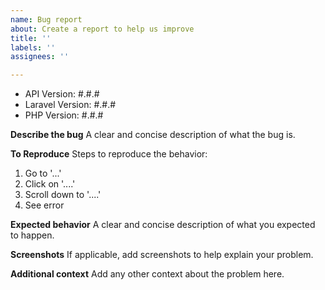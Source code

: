```yaml
---
name: Bug report
about: Create a report to help us improve
title: ''
labels: ''
assignees: ''

---
```


<!-- DO NOT THROW THIS AWAY -->
<!-- Fill out the FULL versions with patch versions -->

- API Version: #.#.#
- Laravel Version: #.#.#
- PHP Version: #.#.#

**Describe the bug**
A clear and concise description of what the bug is.


**To Reproduce**
Steps to reproduce the behavior:
1. Go to '...'
2. Click on '....'
3. Scroll down to '....'
4. See error

**Expected behavior**
A clear and concise description of what you expected to happen.

**Screenshots**
If applicable, add screenshots to help explain your problem.

**Additional context**
Add any other context about the problem here.
